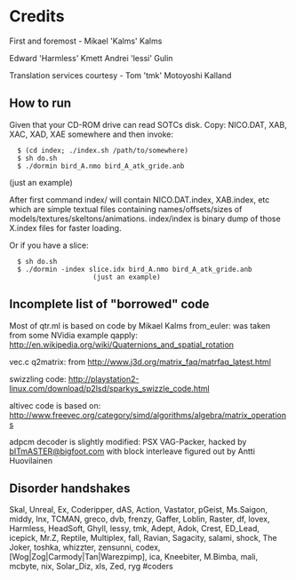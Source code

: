 Credits
=======

First and foremost - Mikael 'Kalms' Kalms

Edward 'Harmless' Kmett
Andrei 'lessi' Gulin

Translation services courtesy - Tom 'tmk' Motoyoshi Kalland

How to run
----------
Given that your CD-ROM drive can read SOTCs disk.
Copy: NICO.DAT, XAB, XAC, XAD, XAE somewhere and
then invoke:

      $ (cd index; ./index.sh /path/to/somewhere)
      $ sh do.sh
      $ ./dormin bird_A.nmo bird_A_atk_gride.anb

(just an example)

After first command index/ will contain NICO.DAT.index, XAB.index,
etc which are simple textual files containing names/offsets/sizes
of models/textures/skeltons/animations. index/index is binary dump
of those X.index files for faster loading.

Or if you have a slice:

      $ sh do.sh
      $ ./dormin -index slice.idx bird_A.nmo bird_A_atk_gride.anb
                         (just an example)

Incomplete list of "borrowed" code
----------------------------------
Most of qtr.ml is based on code by Mikael Kalms
      from_euler: was taken from some NVidia example
      qapply: http://en.wikipedia.org/wiki/Quaternions_and_spatial_rotation

vec.c q2matrix: from http://www.j3d.org/matrix_faq/matrfaq_latest.html

swizzling code: http://playstation2-linux.com/download/p2lsd/sparkys_swizzle_code.html

altivec code is based on:
   http://www.freevec.org/category/simd/algorithms/algebra/matrix_operations

adpcm decoder is slightly modified:
   PSX VAG-Packer, hacked by bITmASTER@bigfoot.com
   with block interleave figured out by Antti Huovilainen

Disorder handshakes
-------------------
Skal,   Unreal,    Ex, Coderipper,   dAS,   Action, Vastator,  pGeist,
Ms.Saigon,  middy, lnx, TCMAN,   greco,  dvb, frenzy, Gaffer,  Loblin,
Raster, df, lovex, Harmless, HeadSoft, Ghyll, lessy, tmk, Adept, Adok,
Crest, ED_Lead,   icepick,  Mr.Z, Reptile,   Multiplex, fall,  Ravian,
Sagacity, salami, shock, The Joker, toshka, whizzter, zensunni, codex,
[Wog|Zog|Carmody|Tan|Warezpimp],    ica,  Kneebiter,  M.Bimba,   mali,
mcbyte, nix, Solar_Diz, xls, Zed, ryg #coders
